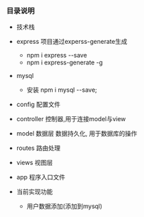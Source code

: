 ### 目录说明

- 技术栈
 - express 项目通过experss-generate生成
    - npm i express --save
    - npm i express-generate -g

 - mysql 
    - 安装 npm i mysql --save;

- config 配置文件
- controller 控制器,用于连接model与view
- model 数据层 数据持久化, 用于数据库的操作
- routes 路由处理
- views 视图层
- app 程序入口文件

- 当前实现功能
    - 用户数据添加(添加到mysql)
